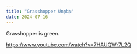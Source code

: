 ```yaml
---
title: "Grasshopper Մորեխ"
date: 2024-07-16
---
```




Grasshopper is green.

https://www.youtube.com/watch?v=7HAUQWr7L2Q


